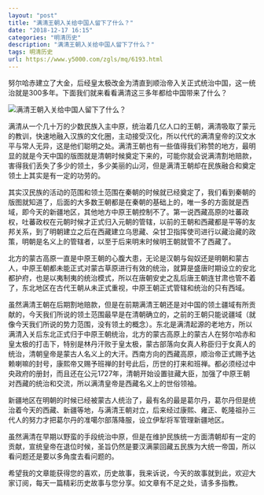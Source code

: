 ```yaml
---
layout: "post"
title: "满清王朝入关给中国人留下了什么？"
date: "2018-12-17 16:15"
categories: "明清历史"
description: "满清王朝入关给中国人留下了什么？"
tags: 明清历史
url: https://www.y5000.com/zgls/mq/6193.html
---
```






努尔哈赤建立了大金，后经皇太极改金为清直到顺治帝入关正式统治中国，这一统治就是300多年。下面我们就来看看满清这三多年都给中国带来了什么？

![满清王朝入关给中国人留下了什么？](/uploads/allimg/161130/6-161130114I2E9.JPG)

满清从一个几十万的少数民族入主中原，统治着几亿人口的王朝，满清吸取了蒙元的教训，快速地融入汉族的文化圈，主动接受汉化，所以代代的满清皇帝的汉文水平与常人无异，这是他们聪明之处。满清王朝也有一些值得我们称赞的地方，最明显的就是今天中国的版图就是清朝时候奠定下来的，可能你就会说满清割地赔款，害得我们丢失了多少的领土，多少美丽的山河，但是满清王朝却在民族融合和奠定领土上其实是有一定的功劳的。

其实汉民族的活动的范围和领土范围在秦朝的时候就已经奠定了，我们看到秦朝的版图就知道了，后面的大多数王朝都是在秦朝的基础上的，唯一多的方面就是西域，即今天的新疆地区，其他地方中原王朝控制不了。第一说西藏高原的吐蕃政权，吐蕃政权在元朝时候才正式归入元朝的管辖，以前的王朝和西藏都是平等的友邦关系，到了明朝建立之后在西藏建立乌思藏、朵甘卫指挥使司进行以藏治藏的政策，明朝是名义上的管辖者，以至于后来明末时候明王朝就管不了西藏了。

北方的蒙古高原一直是中原王朝的心腹大患，无论是汉朝与匈奴还是明朝和蒙古人，中原王朝都未能正式对蒙古草原进行有效的统治，就算是盛唐时期设立的安北都护府，也是以夷制夷的统治模式，所以在唐朝安史之乱后唐王朝连甘肃也管不着了，东北地区在古代王朝从未正式重视，中原王朝正式管辖和统治的只有西域。

虽然满清王朝在后期割地赔款，但是在前期满清王朝还是对中国的领土疆域有所贡献的，今天我们所说的领土范围最早是在清朝确立的，之前的王朝只能说疆域（就像今天我们所说的势力范围，没有领土的概念）。东北是满清起源的老地方，所以满清入关后东北正式归于中原王朝统治，北方的蒙古高原上的蒙古人在努尔哈赤和皇太极的打击下，特别是林丹汗败于皇太极，蒙古部落向女真人称臣归于女真人的统治，清朝皇帝是蒙古人名义上的大汗。西南方向的西藏高原，顺治帝正式赐予达赖喇嘛的封号，康熙帝又赐予班禅的封号此后，历世的打来和班禅。都必须经过中央政府的册封，而且还在公元1727年，清朝开始设置驻藏大臣，加强了中原王朝对西藏的统治和交流，所以满清皇帝是西藏名义上的世俗领袖。

新疆地区在明朝的时候已经被蒙古人统治了，最有名的最是葛尔丹，葛尔丹但是统治着今天的西藏、新疆等地，与满清王朝对立，后来经过康熙、雍正、乾隆祖孙三代人的努力才把葛尔丹的准噶尔部落降服，设立伊犁将军管理新疆地区。

虽然满清在早期以野蛮的手段统治中原，但是在维护民族统一方面清朝却有一定的贡献，宣统皇帝在退位时候，圣旨仍然是要汉满蒙回藏五民族为大统一帝国，所以看问题还是要以多角度去看问题的。

希望我的文章能获得您的喜欢，历史故事，我来诉说，今天的故事就到此，欢迎大家订阅，每天一篇精彩历史故事与您分享。如文章有不足之处，请多多指教。
